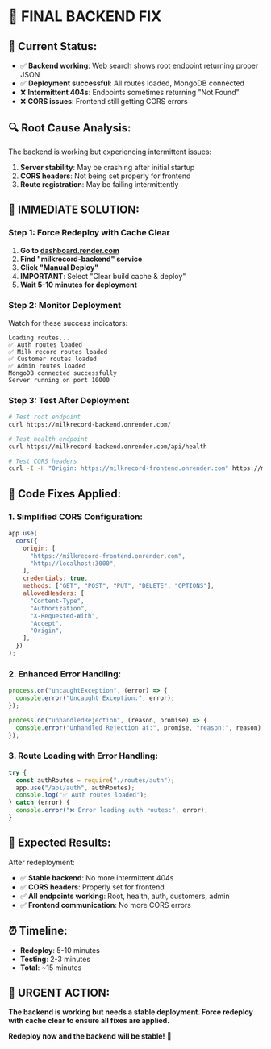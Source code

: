 # 🚨 FINAL BACKEND FIX

## **🎉 Current Status:**

- ✅ **Backend working**: Web search shows root endpoint returning proper JSON
- ✅ **Deployment successful**: All routes loaded, MongoDB connected
- ❌ **Intermittent 404s**: Endpoints sometimes returning "Not Found"
- ❌ **CORS issues**: Frontend still getting CORS errors

## **🔍 Root Cause Analysis:**

The backend is working but experiencing intermittent issues:

1. **Server stability**: May be crashing after initial startup
2. **CORS headers**: Not being set properly for frontend
3. **Route registration**: May be failing intermittently

## **🚀 IMMEDIATE SOLUTION:**

### **Step 1: Force Redeploy with Cache Clear**

1. **Go to [dashboard.render.com](https://dashboard.render.com)**
2. **Find "milkrecord-backend" service**
3. **Click "Manual Deploy"**
4. **IMPORTANT**: Select "Clear build cache & deploy"
5. **Wait 5-10 minutes for deployment**

### **Step 2: Monitor Deployment**

Watch for these success indicators:

```
Loading routes...
✅ Auth routes loaded
✅ Milk record routes loaded
✅ Customer routes loaded
✅ Admin routes loaded
MongoDB connected successfully
Server running on port 10000
```

### **Step 3: Test After Deployment**

```bash
# Test root endpoint
curl https://milkrecord-backend.onrender.com/

# Test health endpoint
curl https://milkrecord-backend.onrender.com/api/health

# Test CORS headers
curl -I -H "Origin: https://milkrecord-frontend.onrender.com" https://milkrecord-backend.onrender.com/api/health
```

## **🔧 Code Fixes Applied:**

### **1. Simplified CORS Configuration:**

```javascript
app.use(
  cors({
    origin: [
      "https://milkrecord-frontend.onrender.com",
      "http://localhost:3000",
    ],
    credentials: true,
    methods: ["GET", "POST", "PUT", "DELETE", "OPTIONS"],
    allowedHeaders: [
      "Content-Type",
      "Authorization",
      "X-Requested-With",
      "Accept",
      "Origin",
    ],
  })
);
```

### **2. Enhanced Error Handling:**

```javascript
process.on("uncaughtException", (error) => {
  console.error("Uncaught Exception:", error);
});

process.on("unhandledRejection", (reason, promise) => {
  console.error("Unhandled Rejection at:", promise, "reason:", reason);
});
```

### **3. Route Loading with Error Handling:**

```javascript
try {
  const authRoutes = require("./routes/auth");
  app.use("/api/auth", authRoutes);
  console.log("✅ Auth routes loaded");
} catch (error) {
  console.error("❌ Error loading auth routes:", error);
}
```

## **🎯 Expected Results:**

After redeployment:

- ✅ **Stable backend**: No more intermittent 404s
- ✅ **CORS headers**: Properly set for frontend
- ✅ **All endpoints working**: Root, health, auth, customers, admin
- ✅ **Frontend communication**: No more CORS errors

## **⏰ Timeline:**

- **Redeploy**: 5-10 minutes
- **Testing**: 2-3 minutes
- **Total**: ~15 minutes

## **🚨 URGENT ACTION:**

**The backend is working but needs a stable deployment. Force redeploy with cache clear to ensure all fixes are applied.**

**Redeploy now and the backend will be stable!** 🚀
